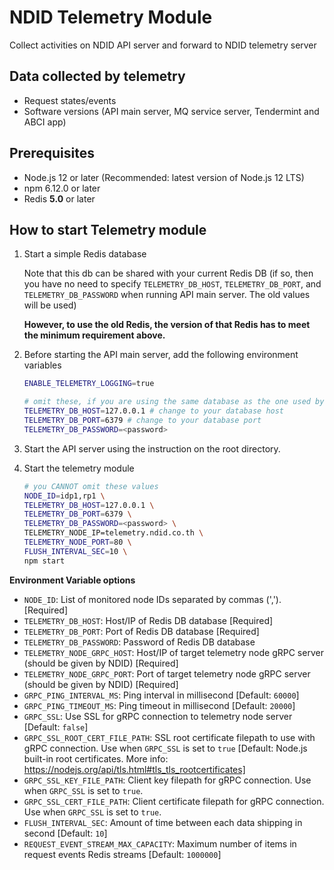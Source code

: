 # NDID Telemetry Module

Collect activities on NDID API server and forward to NDID telemetry server

## Data collected by telemetry

- Request states/events
- Software versions (API main server, MQ service server, Tendermint and ABCI app)

## Prerequisites

- Node.js 12 or later (Recommended: latest version of Node.js 12 LTS)
- npm 6.12.0 or later
- Redis **5.0** or later

## How to start Telemetry module

1. Start a simple Redis database

   Note that this db can be shared with your current Redis DB
   (if so, then you have no need to specify `TELEMETRY_DB_HOST`, `TELEMETRY_DB_PORT`, and `TELEMETRY_DB_PASSWORD` when running API main server. The old values will be used)

   **However, to use the old Redis, the version of that Redis has to meet the minimum requirement above.**

2. Before starting the API main server, add the following environment variables

   ```sh
   ENABLE_TELEMETRY_LOGGING=true

   # omit these, if you are using the same database as the one used by API server
   TELEMETRY_DB_HOST=127.0.0.1 # change to your database host
   TELEMETRY_DB_PORT=6379 # change to your database port
   TELEMETRY_DB_PASSWORD=<password>
   ```

3. Start the API server using the instruction on the root directory.

4. Start the telemetry module

   ```sh
   # you CANNOT omit these values
   NODE_ID=idp1,rp1 \
   TELEMETRY_DB_HOST=127.0.0.1 \
   TELEMETRY_DB_PORT=6379 \
   TELEMETRY_DB_PASSWORD=<password> \
   TELEMETRY_NODE_IP=telemetry.ndid.co.th \
   TELEMETRY_NODE_PORT=80 \
   FLUSH_INTERVAL_SEC=10 \
   npm start
   ```

**Environment Variable options**

- `NODE_ID`: List of monitored node IDs separated by commas (','). [Required]
- `TELEMETRY_DB_HOST`: Host/IP of Redis DB database [Required]
- `TELEMETRY_DB_PORT`: Port of Redis DB database [Required]
- `TELEMETRY_DB_PASSWORD`: Password of Redis DB database
- `TELEMETRY_NODE_GRPC_HOST`: Host/IP of target telemetry node gRPC server (should be given by NDID) [Required]
- `TELEMETRY_NODE_GRPC_PORT`: Port of target telemetry node gRPC server (should be given by NDID) [Required]
- `GRPC_PING_INTERVAL_MS`: Ping interval in millisecond [Default: `60000`]
- `GRPC_PING_TIMEOUT_MS`: Ping timeout in millisecond [Default: `20000`]
- `GRPC_SSL`: Use SSL for gRPC connection to telemetry node server [Default: `false`]
- `GRPC_SSL_ROOT_CERT_FILE_PATH`: SSL root certificate filepath to use with gRPC connection. Use when `GRPC_SSL` is set to `true` [Default: Node.js built-in root certificates. More info: https://nodejs.org/api/tls.html#tls_tls_rootcertificates]
- `GRPC_SSL_KEY_FILE_PATH`: Client key filepath for gRPC connection. Use when `GRPC_SSL` is set to `true`.
- `GRPC_SSL_CERT_FILE_PATH`: Client certificate filepath for gRPC connection. Use when `GRPC_SSL` is set to `true`.
- `FLUSH_INTERVAL_SEC`: Amount of time between each data shipping in second [Default: `10`]
- `REQUEST_EVENT_STREAM_MAX_CAPACITY`: Maximum number of items in request events Redis streams [Default: `1000000`]
